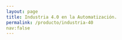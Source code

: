 ```yaml
---
layout: page
title: Industria 4.0 en la Automatización.
permalink: /producto/industria-40
nav:false
---
```

